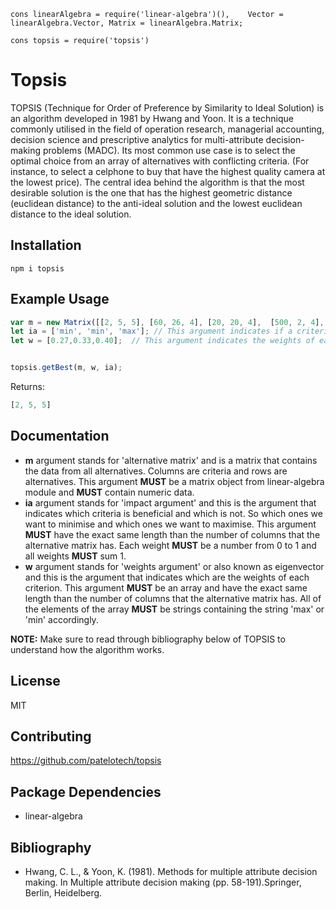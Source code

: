 ` cons linearAlgebra = require('linear-algebra')(),   
    Vector = linearAlgebra.Vector,
    Matrix = linearAlgebra.Matrix; `

` cons topsis = require('topsis') `


# Topsis

TOPSIS (Technique for Order of Preference by Similarity to Ideal Solution) is an algorithm developed in 1981 by Hwang and Yoon.
It is a technique commonly utilised in the field of operation research, managerial accounting, decision science and prescriptive analytics for multi-attribute decision-making problems (MADC).
Its most common use case is to select the optimal choice from an array of alternatives with conflicting criteria. (For instance, to select a celphone to buy that have the highest quality camera at the lowest price).
The central idea behind the algorithm is that the most desirable solution is the one that has the highest geometric distance (euclidean distance) to the anti-ideal solution and the lowest euclidean distance to the ideal solution.

## Installation

` npm i topsis `

## Example Usage

```javascript
var m = new Matrix([[2, 5, 5], [60, 26, 4], [20, 20, 4],  [500, 2, 4], [50, 23, 3], [25, 10, 1]]); // This argument is the alternative matrix. Each row is an alternative and each column is a criterion.
let ia = ['min', 'min', 'max']; // This argument indicates if a criterion is beneficial or not.
let w = [0.27,0.33,0.40];  // This argument indicates the weights of each criteria.


topsis.getBest(m, w, ia);
```

Returns:
```javascript
[2, 5, 5]
```

## Documentation

* **m** argument stands for 'alternative matrix' and is a matrix that contains the data from all alternatives. Columns are criteria and rows are alternatives. This argument **MUST** be a matrix object from linear-algebra module and **MUST** contain numeric data.
* **ia** argument stands for 'impact argument' and this is the argument that indicates which criteria is beneficial and which is not. So which ones we want to minimise and which ones we want to maximise.  This argument **MUST** have the exact same length than the number of columns that the alternative matrix has. Each weight **MUST** be a number from 0 to 1 and all weights **MUST** sum 1.
* **w** argument stands for 'weights argument' or also known as eigenvector and this is the argument that indicates which are the weights of each criterion. This argument **MUST** be an array and have the exact same length than the number of columns that the alternative matrix has. All of the elements of the array **MUST** be strings containing the string 'max' or 'min' accordingly.

**NOTE:** Make sure to read through bibliography below of TOPSIS to understand how the algorithm works.

## License

MIT

## Contributing

https://github.com/patelotech/topsis

## Package Dependencies

* linear-algebra

## Bibliography

* Hwang, C. L., & Yoon, K. (1981). Methods for multiple attribute decision making. In Multiple attribute decision making (pp. 58-191).Springer, Berlin, Heidelberg.